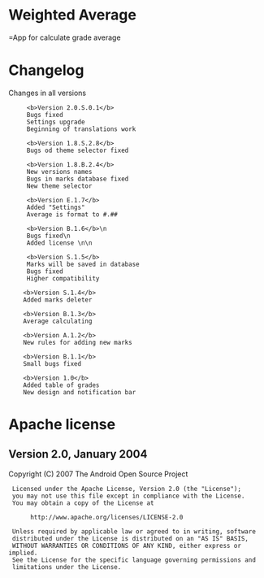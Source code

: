 # Weighted Average
=App for calculate grade average

# Changelog
Changes in all versions

         <b>Version 2.0.S.0.1</b>
         Bugs fixed
         Settings upgrade
         Beginning of translations work

         <b>Version 1.8.S.2.8</b>
         Bugs od theme selector fixed
         
         <b>Version 1.8.B.2.4</b>
         New versions names
         Bugs in marks database fixed
         New theme selector

         <b>Version E.1.7</b>
         Added "Settings"
         Average is format to #.##

         <b>Version B.1.6</b>\n
         Bugs fixed\n
         Added license \n\n

         <b>Version S.1.5</b> 
         Marks will be saved in database
         Bugs fixed
         Higher compatibility

        <b>Version S.1.4</b>
        Added marks deleter

        <b>Version B.1.3</b>
        Average calculating

        <b>Version A.1.2</b>
        New rules for adding new marks

        <b>Version B.1.1</b>
        Small bugs fixed

        <b>Version 1.0</b>
        Added table of grades
        New design and notification bar


# Apache license
## Version 2.0, January 2004
Copyright (C) 2007 The Android Open Source Project

     Licensed under the Apache License, Version 2.0 (the "License");
     you may not use this file except in compliance with the License.
     You may obtain a copy of the License at

          http://www.apache.org/licenses/LICENSE-2.0

     Unless required by applicable law or agreed to in writing, software
     distributed under the License is distributed on an "AS IS" BASIS,
     WITHOUT WARRANTIES OR CONDITIONS OF ANY KIND, either express or implied.
     See the License for the specific language governing permissions and
     limitations under the License.
